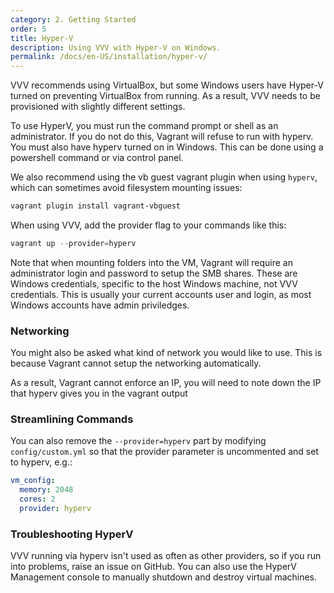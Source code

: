 ```yaml
---
category: 2. Getting Started
order: 5
title: Hyper-V
description: Using VVV with Hyper-V on Windows.
permalink: /docs/en-US/installation/hyper-v/
---
```


VVV recommends using VirtualBox, but some Windows users have Hyper-V turned on preventing VirtualBox from running. As a result, VVV needs to be provisioned with slightly different settings.

To use HyperV, you must run the command prompt or shell as an administrator. If you do not do this, Vagrant will refuse to run with hyperv. You must also have hyperv turned on in Windows. This can be done using a powershell command or via control panel.

We also recommend using the vb guest vagrant plugin when using `hyperv`, which can sometimes avoid filesystem mounting issues:

```powershell
vagrant plugin install vagrant-vbguest
```

When using VVV, add the provider flag to your commands like this:

```powershell
vagrant up --provider=hyperv
```

Note that when mounting folders into the VM, Vagrant will require an administrator login and password to setup the SMB shares. These are Windows credentials, specific to the host Windows machine, not VVV credentials. This is usually your current accounts user and login, as most Windows accounts have admin priviledges.

### Networking

You might also be asked what kind of network you would like to use. This is because Vagrant cannot setup the networking automatically.

As a result, Vagrant cannot enforce an IP, you will need to note down the IP that hyperv gives you in the vagrant output

### Streamlining Commands

You can also remove the `--provider=hyperv` part by modifying `config/custom.yml` so that the provider parameter is uncommented and set to hyperv, e.g.:

```yaml
vm_config:
  memory: 2048
  cores: 2
  provider: hyperv
```

### Troubleshooting HyperV

VVV running via hyperv isn't used as often as other providers, so if you run into problems, raise an issue on GitHub. You can also use the HyperV Management console to manually shutdown and destroy virtual machines.
